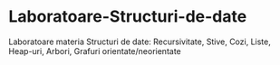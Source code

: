 # Laboratoare-Structuri-de-date
Laboratoare materia Structuri de date:
Recursivitate, Stive, Cozi, Liste, Heap-uri, Arbori, Grafuri orientate/neorientate
